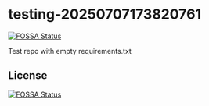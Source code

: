 # testing-20250707173820761
[![FOSSA Status](https://app.fossa.com/api/projects/git%2Bgithub.com%2Fkirogum%2Ftesting-20250707173820761.svg?type=shield)](https://app.fossa.com/projects/git%2Bgithub.com%2Fkirogum%2Ftesting-20250707173820761?ref=badge_shield)

Test repo with empty requirements.txt


## License
[![FOSSA Status](https://app.fossa.com/api/projects/git%2Bgithub.com%2Fkirogum%2Ftesting-20250707173820761.svg?type=large)](https://app.fossa.com/projects/git%2Bgithub.com%2Fkirogum%2Ftesting-20250707173820761?ref=badge_large)